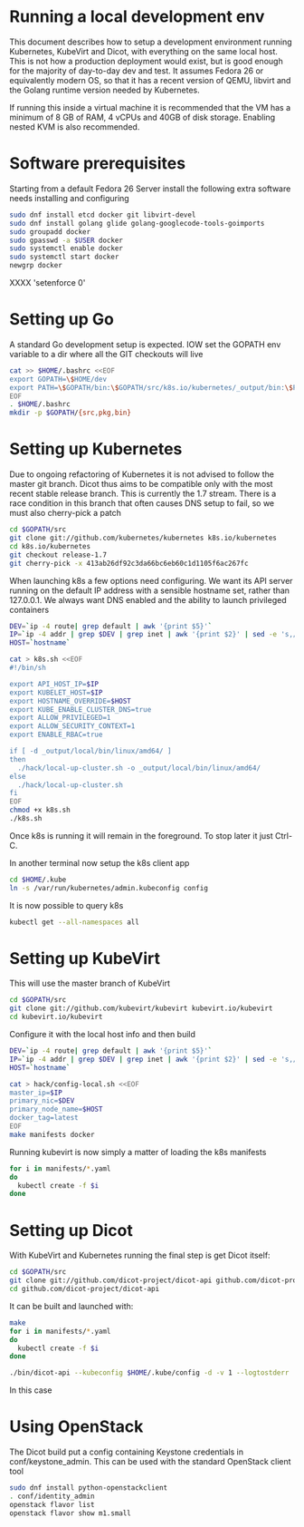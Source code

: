 Running a local development env
 ===============================

This document describes how to setup a development environment
running Kubernetes, KubeVirt and Dicot, with everything on the
same local host. This is not how a production deployment would
exist, but is good enough for the majority of day-to-day dev
and test. It assumes Fedora 26 or equivalently modern OS, so
that it has a recent version of QEMU, libvirt and the Golang
runtime version needed by Kubernetes.

If running this inside a virtual machine it is recommended
that the VM has a minimum of 8 GB of RAM, 4 vCPUs and 40GB
of disk storage. Enabling nested KVM is also recommended.

Software prerequisites
======================

Starting from a default Fedora 26 Server install the following
extra software needs installing and configuring

```bash
sudo dnf install etcd docker git libvirt-devel
sudo dnf install golang glide golang-googlecode-tools-goimports
sudo groupadd docker
sudo gpasswd -a $USER docker
sudo systemctl enable docker
sudo systemctl start docker
newgrp docker
```

XXXX 'setenforce 0'

Setting up Go
=============

A standard Go development setup is expected. IOW set the GOPATH
env variable to a dir where all the GIT checkouts will live

```bash
cat >> $HOME/.bashrc <<EOF
export GOPATH=\$HOME/dev
export PATH=\$GOPATH/bin:\$GOPATH/src/k8s.io/kubernetes/_output/bin:\$PATH
EOF
. $HOME/.bashrc
mkdir -p $GOPATH/{src,pkg,bin}
```

Setting up Kubernetes
=====================

Due to ongoing refactoring of Kubernetes it is not advised to
follow the master git branch. Dicot thus aims to be compatible
only with the most recent stable release branch. This is
currently the 1.7 stream. There is a race condition in this
branch that often causes DNS setup to fail, so we must also
cherry-pick a patch

```bash
cd $GOPATH/src
git clone git://github.com/kubernetes/kubernetes k8s.io/kubernetes
cd k8s.io/kubernetes
git checkout release-1.7
git cherry-pick -x 413ab26df92c3da66bc6eb60c1d1105f6ac267fc
```

When launching k8s a few options need configuring. We want its
API server running on the default IP address with a sensible
hostname set, rather than 127.0.0.1. We always want DNS enabled
and the ability to launch privileged containers

```bash
DEV=`ip -4 route| grep default | awk '{print $5}'`
IP=`ip -4 addr | grep $DEV | grep inet | awk '{print $2}' | sed -e 's,/.*,,'`
HOST=`hostname`

cat > k8s.sh <<EOF
#!/bin/sh

export API_HOST_IP=$IP
export KUBELET_HOST=$IP
export HOSTNAME_OVERRIDE=$HOST
export KUBE_ENABLE_CLUSTER_DNS=true
export ALLOW_PRIVILEGED=1
export ALLOW_SECURITY_CONTEXT=1
export ENABLE_RBAC=true

if [ -d _output/local/bin/linux/amd64/ ]
then
  ./hack/local-up-cluster.sh -o _output/local/bin/linux/amd64/
else
  ./hack/local-up-cluster.sh
fi
EOF
chmod +x k8s.sh
./k8s.sh
```

Once k8s is running it will remain in the foreground. To stop
later it just Ctrl-C.

In another terminal now setup the k8s client app

```bash
cd $HOME/.kube
ln -s /var/run/kubernetes/admin.kubeconfig config
```

It is now possible to query k8s

```bash
kubectl get --all-namespaces all
```


Setting up KubeVirt
===================

This will use the master branch of KubeVirt

```bash
cd $GOPATH/src
git clone git://github.com/kubevirt/kubevirt kubevirt.io/kubevirt
cd kubevirt.io/kubevirt
```

Configure it with the local host info and then build

```bash
DEV=`ip -4 route| grep default | awk '{print $5}'`
IP=`ip -4 addr | grep $DEV | grep inet | awk '{print $2}' | sed -e 's,/.*,,'`
HOST=`hostname`

cat > hack/config-local.sh <<EOF
master_ip=$IP
primary_nic=$DEV
primary_node_name=$HOST
docker_tag=latest
EOF
make manifests docker
```

Running kubevirt is now simply a matter of loading the k8s
manifests

```bash
for i in manifests/*.yaml
do
  kubectl create -f $i
done
```


Setting up Dicot
================

With KubeVirt and Kubernetes running the final step is get Dicot
itself:

```bash
cd $GOPATH/src
git clone git://github.com/dicot-project/dicot-api github.com/dicot-project/dicot-api
cd github.com/dicot-project/dicot-api
```

It can be built and launched with:

```bash
make
for i in manifests/*.yaml
do
  kubectl create -f $i
done

./bin/dicot-api --kubeconfig $HOME/.kube/config -d -v 1 --logtostderr
```

In this case

Using OpenStack
===============

The Dicot build put a config containing Keystone credentials
in conf/keystone_admin. This can be used with the standard
OpenStack client tool

```bash
sudo dnf install python-openstackclient
. conf/identity_admin
openstack flavor list
openstack flavor show m1.small
```
